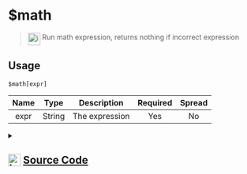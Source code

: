 # $math
> <img align="top" src="https://upload.wikimedia.org/wikipedia/commons/thumb/e/e4/Infobox_info_icon.svg/160px-Infobox_info_icon.svg.png?20150409153300" alt="image" width="25" height="auto"> Run math expression, returns nothing if incorrect expression
## Usage
```
$math[expr]
```
| Name | Type | Description | Required | Spread
| :---: | :---: | :---: | :---: | :---: |
expr | String | The expression | Yes | No
<details>
<summary>
    
## <img align="top" src="https://cdn4.iconfinder.com/data/icons/iconsimple-logotypes/512/github-512.png" alt="image" width="25" height="auto">  [Source Code](https://github.com/tryforge/ForgeScript-V2/blob/main/src/native/math.ts)
    
</summary>
    
```ts
import { ArgType, NativeFunction, Return } from "../structures"

const MathRegex = /[^0-9%\-+./*\t\n\s()<>]/

export default new NativeFunction({
    name: "$math",
    description: "Run math expression, returns nothing if incorrect expression",
    brackets: true,
    unwrap: true,
    args: [
        {
            name: "expr",
            description: "The expression",
            rest: false,
            type: ArgType.String,
            required: true
        }
    ],
    execute(ctx, [ expr ]) {
        try {
            if (MathRegex.test(expr)) return Return.success()
            return Return.success(eval(expr))
        } catch (error: any) {
            return Return.success()
        }
    },
})
```
    
</details>